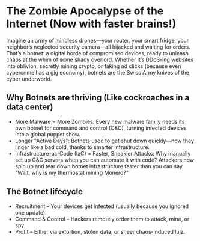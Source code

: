 # The Zombie Apocalypse of the Internet (Now with faster brains!)

Imagine an army of mindless drones—your router, your smart fridge, your neighbor’s neglected security camera—all 
hijacked and waiting for orders. That’s a botnet: a digital horde of compromised devices, ready to unleash chaos at 
the whim of some shady overlord. Whether it’s DDoS-ing websites into oblivion, secretly mining crypto, or faking ad 
clicks (because even cybercrime has a gig economy), botnets are the Swiss Army knives of the cyber underworld.

## Why Botnets are thriving (Like cockroaches in a data center)

* More Malware = More Zombies: Every new malware family needs its own botnet for command and control (C&C), turning infected devices into a global puppet show.
* Longer "Active Days": Botnets used to get shut down quickly—now they linger like a bad cold, thanks to smarter infrastructure.
* Infrastructure-as-Code (IaC) = Faster, Sneakier Attacks: Why manually set up C&C servers when you can automate it with code? Attackers now spin up and tear down botnet infrastructure faster than you can say "Wait, why is my thermostat mining Monero?"

## The Botnet lifecycle

* Recruitment – Your devices get infected (usually because you ignored one update).
* Command & Control – Hackers remotely order them to attack, mine, or spy.
* Profit – Either via extortion, stolen data, or sheer chaos-induced lulz.
